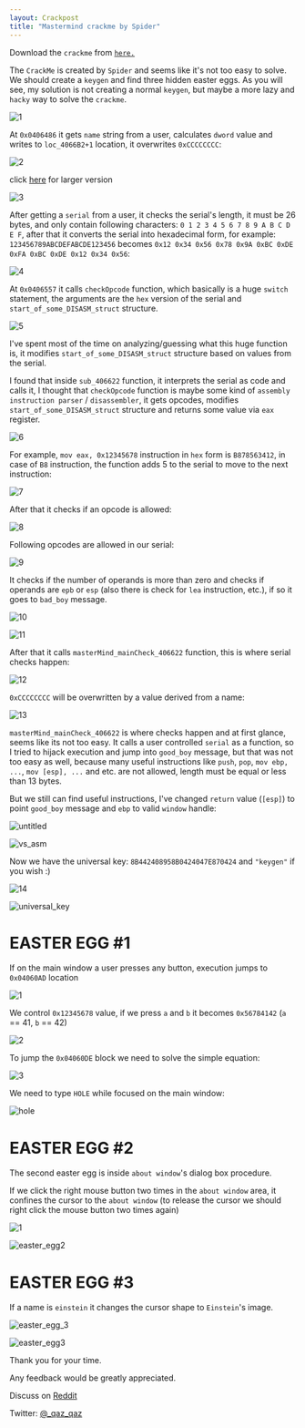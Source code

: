 ```yaml
---
layout: Crackpost
title: "Mastermind crackme by Spider"
---
```


Download the `crackme` from [`here.`](https://github.com/secrary/sources_from_secrary_posts/files/2089681/mastermind.zip)

The `CrackMe` is created by `Spider` and seems like it's not too easy to solve. We should create a `keygen` and find three hidden easter eggs.
As you will see, my solution is not creating a normal `keygen`, but maybe a more lazy and `hacky` way to solve the `crackme`.

![1](https://user-images.githubusercontent.com/16405698/41216955-e851289c-6d45-11e8-8212-0cb1e9152d6f.PNG)

At `0x0406486` it gets `name` string from a user, calculates `dword` value and writes to `loc_4066B2+1` location,  it overwrites `0xCCCCCCCC`:

![2](https://user-images.githubusercontent.com/16405698/41216956-e8d5f84c-6d45-11e8-8a00-be152005e92e.png)

click [here](https://user-images.githubusercontent.com/16405698/41216956-e8d5f84c-6d45-11e8-8a00-be152005e92e.png) for larger version

![3](https://user-images.githubusercontent.com/16405698/41216957-e90ca680-6d45-11e8-9e67-d7ffc744576a.png)

After getting a `serial` from a user, it checks the serial's length, it must be 26 bytes, and only contain following characters: `0 1 2 3 4 5 6 7 8 9 A B C D E F`, after that it converts the serial into hexadecimal form, for example: `123456789ABCDEFABCDE123456` becomes `0x12 0x34 0x56 0x78 0x9A 0xBC 0xDE 0xFA 0xBC 0xDE 0x12 0x34 0x56`:

![4](https://user-images.githubusercontent.com/16405698/41216958-e941ca18-6d45-11e8-80d6-1d9945fc518c.PNG)

At `0x0406557` it calls `checkOpcode` function, which basically is a huge `switch` statement, the arguments are the `hex` version of the serial and `start_of_some_DISASM_struct` structure.

![5](https://user-images.githubusercontent.com/16405698/41216959-e96f9880-6d45-11e8-9ab6-d7d450fe8e2e.PNG)

I've spent most of the time on analyzing/guessing what this huge function is, it modifies `start_of_some_DISASM_struct` structure based on values from the serial.

I found that inside `sub_406622` function, it interprets the serial as code and calls it, I thought that `checkOpcode` function is maybe some kind of `assembly instruction parser` / `disassembler`, it gets opcodes, modifies `start_of_some_DISASM_struct` structure and returns some value via `eax` register.

![6](https://user-images.githubusercontent.com/16405698/41216960-e99c1cb6-6d45-11e8-9133-462707da05fa.PNG)

For example, `mov eax, 0x12345678` instruction in `hex` form is `B878563412`, in case of `B8` instruction, the function adds 5 to the serial to move to the next instruction:

![7](https://user-images.githubusercontent.com/16405698/41216961-e9cbe77a-6d45-11e8-942a-ad525f56215a.png)

After that it checks if an opcode is allowed:

![8](https://user-images.githubusercontent.com/16405698/41216963-ea01ae1e-6d45-11e8-946e-9b022e8830b6.PNG)

Following opcodes are allowed in our serial:

![9](https://user-images.githubusercontent.com/16405698/41216942-e53ebf16-6d45-11e8-8489-d5df8050d0ec.PNG)

It checks if the number of operands is more than zero and checks if operands are `epb` or `esp` (also there is check for `lea` instruction, etc.), if so it goes to `bad_boy` message.

![10](https://user-images.githubusercontent.com/16405698/41216943-e5682860-6d45-11e8-94d5-9f1d538fa49e.PNG)

![11](https://user-images.githubusercontent.com/16405698/41216944-e59e58ae-6d45-11e8-837a-c2ac8e0afd13.PNG)

After that it calls `masterMind_mainCheck_406622` function, this is where serial checks happen:

![12](https://user-images.githubusercontent.com/16405698/41216945-e6651296-6d45-11e8-8ec3-93d79cb094de.PNG)

`0xCCCCCCCC` will be overwritten by a value derived from a name:

![13](https://user-images.githubusercontent.com/16405698/41216946-e6905708-6d45-11e8-949e-4fd80d06a874.PNG)

`masterMind_mainCheck_406622` is where checks happen and at first glance, seems like its not too easy. It calls a user controlled `serial` as a function, so I tried to hijack execution and jump into `good_boy` message, but that was not too easy as well, because many useful instructions like `push`, `pop`, `mov ebp, ...`, `mov [esp], ...` and etc. are not allowed, length must be equal or less than 13 bytes.

But we still can find useful instructions, I've changed `return` value (`[esp]`) to point `good_boy` message and `ebp` to valid `window` handle:

![untitled](https://user-images.githubusercontent.com/16405698/41226083-ea765060-6d5f-11e8-9670-eb7b4419d112.png)

![vs_asm](https://user-images.githubusercontent.com/16405698/41216951-e7f6b2a4-6d45-11e8-809d-e29a1b214a26.PNG)

Now we have the universal key: `8B442408958B0424047E870424` and `"keygen"` if you wish :)

![14](https://user-images.githubusercontent.com/16405698/41216948-e73f34b2-6d45-11e8-9e1c-c1b02eb62c14.PNG)

![universal_key](https://user-images.githubusercontent.com/16405698/41217229-cc485a52-6d46-11e8-9ce3-92574c5d85fc.gif)

# EASTER EGG #1

If on the main window a user presses any button, execution jumps to `0x04060AD` location

![1](https://user-images.githubusercontent.com/16405698/41217852-b5653fd8-6d48-11e8-8152-a1266e549544.PNG)

We control `0x12345678` value, if we press `a` and `b` it becomes `0x56784142` (`a` == 41, `b` == 42)

![2](https://user-images.githubusercontent.com/16405698/41217853-b5902432-6d48-11e8-85cf-66a6ad2468aa.PNG)

To jump the `0x04060DE` block we need to solve the simple equation:

![3](https://user-images.githubusercontent.com/16405698/41217854-b5b66174-6d48-11e8-8080-6cc5bbc9c44d.PNG)

We need to type `HOLE` while focused on the main window:

![hole](https://user-images.githubusercontent.com/16405698/41217784-7f587c0c-6d48-11e8-9953-3bff18c0bc67.gif)

# EASTER EGG #2

The second easter egg is inside `about window`'s dialog box procedure.

If we click the right mouse button two times in the `about window` area, it confines the cursor to the `about window` (to release the cursor we should right click the mouse button two times again)

![1](https://user-images.githubusercontent.com/16405698/41224409-f432bf98-6d5b-11e8-9815-6bce5ae32435.PNG)

![easter_egg2](https://user-images.githubusercontent.com/16405698/41224361-d0de553e-6d5b-11e8-9d76-034e4dc633c6.gif)

# EASTER EGG #3

If a name is `einstein` it changes the cursor shape to `Einstein`'s image.

![easter_egg_3](https://user-images.githubusercontent.com/16405698/41216950-e7bc97e0-6d45-11e8-9e44-287f754c5040.png)

![easter_egg3](https://user-images.githubusercontent.com/16405698/41224688-996d47bc-6d5c-11e8-8243-b955ff5cd823.gif)

Thank you for your time.

Any feedback would be greatly appreciated.

Discuss on [Reddit](https://www.reddit.com/r/ReverseEngineering/comments/8q9kvj/mastermind_crackme_by_spider/)

Twitter: [@_qaz_qaz](https://twitter.com/_qaz_qaz)